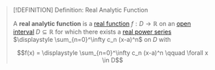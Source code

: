 >[!DEFINITION] Definition: Real Analytic Function
>
>A **real analytic function** is a [real function](../Real%20Function.md) $f: D \to \mathbb{R}$ on an [open interval](../../../../../Set%20Theory/Ordering/Intervals.md) $D \subseteq \mathbb{R}$ for which there exists a [real power series](../../Real%20Power%20Series/index.md) $\displaystyle \sum_{n=0}^\infty c_n (x-a)^n$ [](../../Real%20Power%20Series/Convergence.md#^intervalofconvergence) on $D$ with
>
>$$f(x) = \displaystyle \sum_{n=0}^\infty c_n (x-a)^n \qquad \forall x \in D$$
>